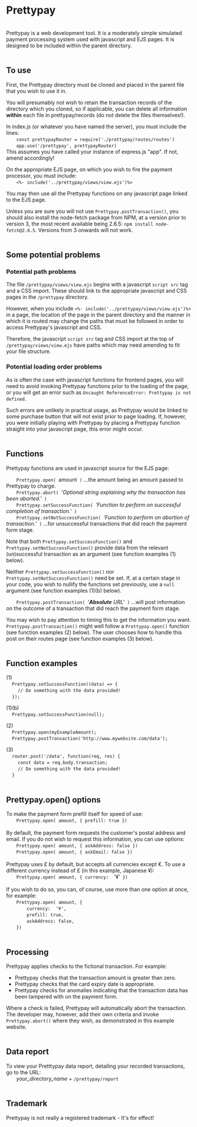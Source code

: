 # Prettypay
<br>
Prettypay is a web development tool. It is a moderately simple simulated payment processing system used with javascript and EJS pages. It is designed to be included within the parent directory.
<br><br>

## To use
First, the Prettypay directory must be cloned and placed in the parent file that you wish to use it in.<br>

You will presumably not wish to retain the transaction records of the directory which you cloned, so if applicable, you can delete all information **within** each file in prettypay/records (do not delete the files themselves!).<br>

In index.js (or whatever you have named the server), you must include the lines:<br>
&nbsp;&nbsp;&nbsp;&nbsp;&nbsp;&nbsp;&nbsp;`const prettypayRouter = require('./prettypay/routes/routes')`<br>
&nbsp;&nbsp;&nbsp;&nbsp;&nbsp;&nbsp;&nbsp;`app.use('/prettypay', prettypayRouter)`<br>
This assumes you have called your instance of express.js "app". If not, amend accordingly!

On the appropriate EJS page, on which you wish to fire the payment processor, you must include:<br>
&nbsp;&nbsp;&nbsp;&nbsp;&nbsp;&nbsp;&nbsp;`<%- include('../prettypay/views/view.ejs')%>`<br>

You may then use all the Prettypay functions on any javascript page linked to the EJS page.<br>

Unless you are sure you will not use `Prettypay.postTransaction()`, you should also install the node-fetch package from NPM, at a version prior to version 3, the most recent available being 2.6.5: `npm install node-fetch@2.6.5`. Versions from 3 onwards will not work.
<br><br>

## Some potential problems

### Potential path problems
The file `/prettypay/views/view.ejs` begins with a javascript `script src` tag and a CSS import. These should link to the appropriate javascript and CSS pages in the `/prettypay` directory. 

However, when you include `<%- include('../prettypay/views/view.ejs')%>` in a page, the location of the page in the parent directory and the manner in which it is routed may change the paths that must be followed in order to access Prettypay's javascript and CSS.

Therefore, the javascript `script src` tag and CSS import at the top of `/prettypay/views/view.ejs` have paths which may need amending to fit your file structure.

### Potential loading order problems
As is often the case with javascript functions for frontend pages, you will need to avoid invoking Prettypay functions prior to the loading of the page, or you will get an error such as `Uncaught ReferenceError: Prettypay is not defined`. 

Such errors are unlikely in practical usage, as Prettypay would be linked to some purchase button that will not exist prior to page loading. If, however, you were initially playing with Prettypay by placing a Prettypay function straight into your javascript page, this error might occur.
<br><br>

## Functions
Prettypay functions are used in javascript source for the EJS page:<br>

&nbsp;&nbsp;&nbsp;&nbsp;&nbsp;&nbsp;&nbsp;`Prettypay.open( `amount` )` ...the amount being an amount passed to Prettypay to charge.<br>
&nbsp;&nbsp;&nbsp;&nbsp;&nbsp;&nbsp;&nbsp;`Prettypay.abort( `*'Optional string explaining why the transaction has been aborted.'*` )`<br>
&nbsp;&nbsp;&nbsp;&nbsp;&nbsp;&nbsp;&nbsp;`Prettypay.setSuccessFunction( `*'Function to perform on successful completion of transaction.'*` )`<br>
&nbsp;&nbsp;&nbsp;&nbsp;&nbsp;&nbsp;&nbsp;`Prettypay.setNotSuccessFunction( `*'Function to perform on abortion of transaction.'*` )` ...for unsuccessful transactions that did reach the payment form stage.<br>

Note that both `Prettypay.setSuccessFunction()` and `Prettypay.setNotSuccessFunction()` provide data from the relevant (un)successful transaction as an argument (see function examples (1) below).<br>

Neither `Prettypay.setSuccessFunction()` nor `Prettypay.setNotSuccessFunction()` need be set. If, at a certain stage in your code, you wish to nullify the functions set previously, use a `null` argument (see function examples (1)(b) below).<br>

&nbsp;&nbsp;&nbsp;&nbsp;&nbsp;&nbsp;&nbsp;`Prettypay.postTransaction( `*'**Absolute** URL'*` )` ...will post information on the outcome of a transaction that did reach the payment form stage.<br>

You may wish to pay attention to timing this to get the information you want. `Prettypay.postTransaction()` might well follow a  `Prettypay.open()` function (see function examples (2) below). The user chooses how to handle this post on their routes page (see function examples (3) below).<br>
<br>

## Function examples
(1)<br>
&nbsp;&nbsp;&nbsp;&nbsp;`Prettypay.setSuccessFunction((data) => {`<br>
&nbsp;&nbsp;&nbsp;&nbsp;&nbsp;&nbsp;&nbsp;&nbsp;`// Do something with the data provided!`<br>
&nbsp;&nbsp;&nbsp;&nbsp;`});`<br>

(1)(b)<br>
&nbsp;&nbsp;&nbsp;&nbsp;`Prettypay.setSuccessFunction(null);`<br>

(2)<br>
&nbsp;&nbsp;&nbsp;&nbsp;`Prettypay.open(myExampleAmount);`<br>
&nbsp;&nbsp;&nbsp;&nbsp;`Prettypay.postTransaction('http://www.mywebsite.com/data');`<br>

(3)<br>
&nbsp;&nbsp;&nbsp;&nbsp;`router.post('/data', function(req, res) {`<br>
&nbsp;&nbsp;&nbsp;&nbsp;&nbsp;&nbsp;&nbsp;&nbsp;`const data = req.body.transaction;`<br>
&nbsp;&nbsp;&nbsp;&nbsp;&nbsp;&nbsp;&nbsp;&nbsp;`// Do something with the data provided!`<br>
&nbsp;&nbsp;&nbsp;&nbsp;`}`<br>
<br>

## Prettypay.open() options
To make the payment form prefill itself for speed of use:<br>
&nbsp;&nbsp;&nbsp;&nbsp;&nbsp;&nbsp;&nbsp;`Prettypay.open( amount, { prefill: true })`<br>
<br>
By default, the payment form requests the customer's postal address and email. If you do not wish to request this information, you can use options:<br>
&nbsp;&nbsp;&nbsp;&nbsp;&nbsp;&nbsp;&nbsp;`Prettypay.open( amount, { askAddress: false })`<br>
&nbsp;&nbsp;&nbsp;&nbsp;&nbsp;&nbsp;&nbsp;`Prettypay.open( amount, { askEmail: false })`<br>
<br>
Prettypay uses £ by default, but accepts all currencies except €. To use a different currency instead of £ (in this example, Japanese ¥):<br>
&nbsp;&nbsp;&nbsp;&nbsp;&nbsp;&nbsp;&nbsp;`Prettypay.open( amount, { currency:  `'¥'` })`<br>
<br>
If you wish to do so, you can, of course, use more than one option at once, for example:<br>
&nbsp;&nbsp;&nbsp;&nbsp;&nbsp;&nbsp;&nbsp;`Prettypay.open( amount, {`<br>
&emsp;&emsp;&nbsp;&nbsp;&nbsp;&nbsp;&nbsp;&nbsp;&nbsp;`currency:  '¥',`<br>
&emsp;&emsp;&nbsp;&nbsp;&nbsp;&nbsp;&nbsp;&nbsp;&nbsp;`prefill: true,`<br>
&emsp;&emsp;&nbsp;&nbsp;&nbsp;&nbsp;&nbsp;&nbsp;&nbsp;`askAddress: false,`<br>
&nbsp;&nbsp;&nbsp;&nbsp;&nbsp;&nbsp;&nbsp;`})`<br>
<br>

## Processing
Prettypay applies checks to the fictional transaction. For example:
- Prettypay checks that the transaction amount is greater than zero.
- Prettypay checks that the card expiry date is appropriate.
- Prettypay checks for anomalies indicating that the transaction data has been tampered with on the payment form.

Where a check is failed, Prettypay will automatically abort the transaction. The developer may, however, add their own criteria and invoke `Prettypay.abort()` where they wish, as demonstrated in this example website.<br>
<br>

## Data report
To view your Pretttypay data report, detailing your recorded transactions, go to the URL:<br>
&nbsp;&nbsp;&nbsp;&nbsp;&nbsp;&nbsp;&nbsp;*your_directory_name* + `/prettypay/report`<br>
<br>

## Trademark
Prettypay is not really a registered trademark - It's for effect!<br>
<br>
